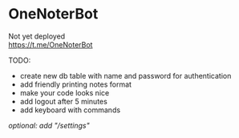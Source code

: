 # OneNoterBot

Not yet deployed <br>
https://t.me/OneNoterBot

TODO: <br>

* create new db table with name and password for authentication
* add friendly printing notes format
* make your code looks nice
* add logout after 5 minutes
* add keyboard with commands

*optional: add "/settings"*